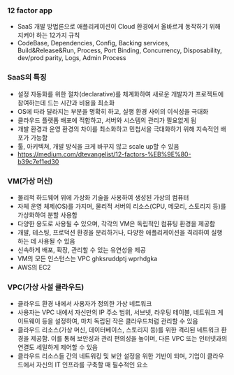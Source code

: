 ### 12 factor app
- SaaS 개발 방법론으로 애플리케이션이 Cloud 환경에서 올바르게 동작하기 위해 지켜야 하는 12가지 규칙
- CodeBase, Dependencies, Config, Backing services, Build&Release&Run, Process, Port Binding, Concurrency, Disposability, dev/prod parity, Logs, Admin Process

### SaaS의 특징
- 설정 자동화를 위한 절차(declarative)를 체계화하여 새로운 개발자가 프로젝트에 참여하는데 드는 시간과 비용을 최소화
- OS에 따라 달라지는 부분을 명확히 하고, 실행 환경 사이의 이식성을 극대화
- 클라우드 플랫폼 배포에 적합하고, 서버와 시스템의 관리가 필요없게 됨
- 개발 환경과 운영 환경의 차이를 최소화하고 민첩서을 극대화하기 위해 지속적인 배포가 가능함
- 툴, 아키텍쳐, 개발 방식을 크게 바꾸지 않고 scale up할 수 있음
- https://medium.com/dtevangelist/12-factors-%EB%9E%80-b39c7ef1ed30

### VM(가상 머신)
- 물리적 하드웨어 위에 가상화 기술을 사용하여 생성된 가상의 컴퓨터
- 자체 운영 체제(OS)를 가지며, 물리적 서버의 리소스(CPU, 메모리, 스토리지 등)를 가상화하여 분할 사용함
- 다양한 용도로 사용될 수 있으며, 각각의 VM은 독립적인 컴퓨팅 환경을 제공함
- 개발, 테스팅, 프로덕션 환경을 분리하거나, 다양한 애플리케이션을 격리하여 실행하는 데 사용될 수 있음
- 신속하게 배포, 확장, 관리할 수 있는 유연성을 제공
- VM의 모든 인스턴스는 VPC ghksruddptj wprhdgka
- AWS의 EC2

### VPC(가상 사설 클라우드)
- 클라우드 환경 내에서 사용자가 정의한 가상 네트워크
- 사용자는 VPC 내에서 자신만의 IP 주소 범위, 서브넷, 라우팅 테이블, 네트워크 게이트웨이 등을 설정하여, 마치 독립된 작은 클라우드처럼 관리할 수 있음
- 클라우드 리소스(가상 머신, 데이터베이스, 스토리지 등)를 위한 격리된 네트워크 환경을 제공함. 이를 통해 보안성과 관리 편의성을 높이며, 다른 VPC 또는 인터넷과의 연결도 세밀하게 제어할 수 있음
- 클라우드 리소스들 간의 네트워킹 및 보안 설정을 위한 기반이 되며, 기업이 클라우드에서 자신의 IT 인프라를 구축할 때 필수적인 요소